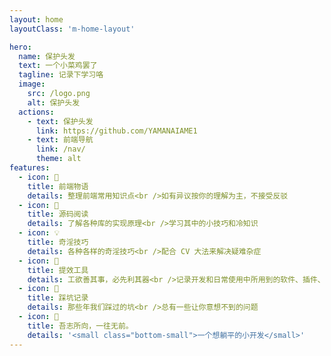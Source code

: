 ```yaml
---
layout: home
layoutClass: 'm-home-layout'

hero:
  name: 保护头发
  text: 一个小菜鸡罢了
  tagline: 记录下学习咯
  image:
    src: /logo.png
    alt: 保护头发
  actions:
    - text: 保护头发
      link: https://github.com/YAMANAIAME1
    - text: 前端导航
      link: /nav/
      theme: alt
features:
  - icon: 📖
    title: 前端物语
    details: 整理前端常用知识点<br />如有异议按你的理解为主，不接受反驳
  - icon: 📘
    title: 源码阅读
    details: 了解各种库的实现原理<br />学习其中的小技巧和冷知识
  - icon: 💡
    title: 奇淫技巧
    details: 各种各样的奇淫技巧<br />配合 CV 大法来解决疑难杂症
  - icon: 🧰
    title: 提效工具
    details: 工欲善其事，必先利其器<br />记录开发和日常使用中所用到的软件、插件、扩展等
  - icon: 🐞
    title: 踩坑记录
    details: 那些年我们踩过的坑<br />总有一些让你意想不到的问题
  - icon: 💯
    title: 吾志所向，一往无前。
    details: '<small class="bottom-small">一个想躺平的小开发</small>'
---
```


<style>
/*爱的魔力转圈圈*/
.m-home-layout .image-src:hover {
  transform: translate(-50%, -50%) rotate(666turn);
  transition: transform 59s 1s cubic-bezier(0.3, 0, 0.8, 1);
}

.m-home-layout .details small {
  opacity: 0.8;
}

.m-home-layout .bottom-small {
  display: block;
  margin-top: 2em;
  text-align: right;
}
</style>
